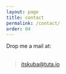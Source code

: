 ```yaml
---
layout: page
title: contact
permalink: /contact/
order: 04
---
```


Drop me a mail at:
<br /><br />
> [itskuba@tuta.io](mailto:itskuba@tuta.io)
